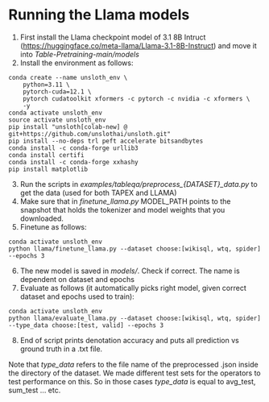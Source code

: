 # Running the Llama models
1. First install the Llama checkpoint model of 3.1 8B Intruct (https://huggingface.co/meta-llama/Llama-3.1-8B-Instruct) and move it into *Table-Pretraining-main/models* 
2. Install the environment as follows:
```
conda create --name unsloth_env \
    python=3.11 \
    pytorch-cuda=12.1 \
    pytorch cudatoolkit xformers -c pytorch -c nvidia -c xformers \
    -y
conda activate unsloth_env
source activate unsloth_env
pip install "unsloth[colab-new] @ git+https://github.com/unslothai/unsloth.git"
pip install --no-deps trl peft accelerate bitsandbytes
conda install -c conda-forge urllib3
conda install certifi
conda install -c conda-forge xxhashy
pip install matplotlib
```
3. Run the scripts in *examples/tableqa/preprocess_{DATASET}_data.py* to get the data (used for both TAPEX and LLAMA)
4. Make sure that in *finetune_llama.py* MODEL_PATH points to the snapshot that holds the tokenizer and model weights that you downloaded.
5. Finetune as follows:
```
conda activate unsloth_env
python llama/finetune_llama.py --dataset choose:[wikisql, wtq, spider] --epochs 3
```
6. The new model is saved in *models/*. Check if correct. The name is dependent on dataset and epochs
7. Evaluate as follows (it automatically picks right model, given correct dataset and epochs used to train):
```
conda activate unsloth_env
python llama/evaluate_llama.py --dataset choose:[wikisql, wtq, spider] --type_data choose:[test, valid] --epochs 3
```
8. End of script prints denotation accuracy and puts all prediction vs ground truth in a .txt file.

Note that *type_data* refers to the file name of the preprocessed .json inside the directory of the dataset. We made different test sets for the operators to test performance on this. So in those cases *type_data* is equal to avg_test, sum_test ... etc.
